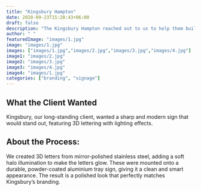```yaml
---
title: "Kingsbury Hampton"
date: 2020-09-23T15:28:43+06:00
draft: false
description: "The Kingsbury Hampton reached out to us to help them build top notch sign boards for their business"
author: " "
featuredImage: "images/1.jpg"
image: "images/1.jpg"
images: ["images/1.jpg","images/2.jpg","images/3.jpg","images/4.jpg"]
image1: "images/2.jpg"
image2: "images/3.jpg"
image3: "images/4.jpg"
image4: "images/1.jpg"
categories: ["branding", "signage"]
---
```


## What the Client Wanted
 Kingsbury, our long-standing client, wanted a sharp and modern sign that would stand out, featuring 3D lettering with lighting effects.


## About the Process:

We created 3D letters from mirror-polished stainless steel, adding a soft halo illumination to make the letters glow. These were mounted onto a durable, powder-coated aluminium tray sign, giving it a clean and smart appearance. The result is a polished look that perfectly matches Kingsbury’s branding.
